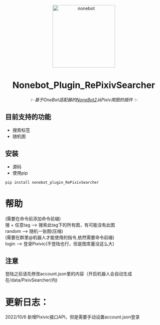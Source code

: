 <p align="center">
  <a href="https://v2.nonebot.dev/"><img src="https://v2.nonebot.dev/logo.png" width="200" height="200" alt="nonebot"></a>
</p>

<div align="center">
  
# Nonebot_Plugin_RePixivSearcher
  
_✨ 基于OneBot适配器的[NoneBot2](https://v2.nonebot.dev/)从Pixiv爬图的插件 ✨_
  
</div>

## 目前支持的功能

- 搜索标签
- 随机图

## 安装

- 源码
- 使用pip

```
pip install nonebot_plugin_RePixivSearcher
```

# 帮助  
(需要在命令前添加命令前缀)  
搜 + 任意tag ——> 搜索此tag下的所有图，有可能没有此图  
random ——> 随机一张图(压缩)  
(需要在群里@机器人才能使用的指令,依然需要命令前缀)  
login ——> 登录Pixivic(不登陆也行，但是图库量没这么大)
## 注意
登陆之前请先修改account.json里的内容（开启机器人会自动生成在/data/PixivSearcher/内)

# 更新日志：  
2022/10/6 新增Pixivic接口API，但是需要手动设置account.json登录